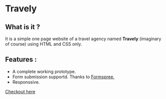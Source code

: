 # Travely
## What is it ?
It is a simple one page website of a travel agency named **Travely** (imaginary of course) using HTML and CSS only.

## Features :
* A complete working prototype.
* Form submission supportd. Thanks to [Formspree.](https://formspree.io/)
* Responssive.
  
[Checkout here](https://aniumbott.github.io/Travely)
